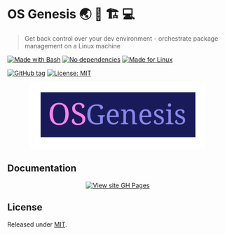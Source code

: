 # OS Genesis 🌏 🧬 🏗 💻
> Get back control over your dev environment - orchestrate package management on a Linux machine

[![Made with Bash](https://img.shields.io/badge/Made_with-Bash-blue.svg?logo=gnu-bash)](https://www.gnu.org/software/bash/)
[![No dependencies](https://img.shields.io/badge/dependencies-0-blue.svg)](https://www.gnu.org/software/bash/)
[![Made for Linux](https://img.shields.io/badge/Made_for-Linux-blue.svg?logo=linux)](https://www.linux.org/)

[![GitHub tag](https://img.shields.io/github/tag/MichaelCurrin/os-genesis)](https://github.com/MichaelCurrin/os-genesis/tags/)
[![License: MIT](https://img.shields.io/badge/License-MIT-blue)](#license)

<p align="center">
    <a href="https://michaelcurrin.github.io/os-genesis/">
        <img src="/docs/logo.svg" height="150px">
    </a>
</p>


## Documentation

<div align="center">

[![View site GH Pages](https://img.shields.io/badge/GH_Pages-Read_the_docs-blue?style=for-the-badge)](https://michaelcurrin.github.io/os-genesis/)

</div>


## License

Released under [MIT](/LICENSE).
